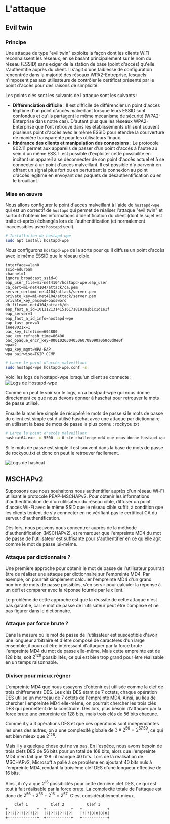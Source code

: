 # L'attaque

## Evil twin

### Principe
Une attaque de type "evil twin" exploite la façon dont les clients WiFi reconnaissent les réseaux, en se basant principalement sur le nom du réseau (ESSID) sans exiger de la station de base (point d'accès) qu'elle s'authentifie auprès du client. Il s'agit d'une faiblesse de configuration rencontrée dans la majorité des réseaux WPA2-Entreprise, lesquels n'imposent pas aux utilisateurs de contrôler le certificat présenté par le point d'accès pour des raisons de simplicité.

Les points clés sont les suivants de l'attaque sont les suivants :

- **Différenciation difficile** : Il est difficile de différencier un point d'accès légitime d'un point d'accès malveillant lorsque leurs ESSID sont confondus et qu'ils partagent le même mécanisme de sécurité (WPA2-Enterprise dans notre cas). D'autant plus que les réseaux WPA2-Enterprise que l'ont retrouve dans les établissements utilisent souvent plusieurs point d'accès avec le même ESSID pour étendre la courverture de manière transparente pour les utilisateurs finaux.
- **Itinérance des clients et manipulation des connexions** : Le protocole 802.11 permet aux appareils de passer d'un point d'accès à l'autre au sein d'un même ESS. Il est possible d'exploiter cette possibilité en incitant un appareil à se déconnecter de son point d'accès actuel et à se connecter à un point d'accès malveillant. Il est possible d'y parvenir en offrant un signal plus fort ou en perturbant la connexion au point d'accès légitime en envoyant des paquets de désauthentification ou en le brouillant.


### Mise en œuvre

Nous allons configurer le point d'accès malveillant à l'aide de `hostapd-wpe` qui est un correctif de `hostapd` qui permet de réaliser l'attaque "evil twin" et surtout d'obtenir les informations d'identification du client (dont le sujet est traité ci-après) échangés lors de l'authentification (et normalement inaccessibles avec `hostapd` seul).

```bash
# Installation de hostapd-wpe
sudo apt install hostapd-wpe
```

Nous configurons `hostapd-wpe` de la sorte pour qu'il diffuse un point d'accès avec le même ESSID que le réseau cible.

```
interface=wlan0
ssid=eduroam
channel=1
ignore_broadcast_ssid=0
eap_user_file=mi-net4104/hostapd-wpe.eap_user
ca_cert=mi-net4104/attack/ca.pem
server_cert=mi-net4104/attack/server.pem
private_key=mi-net4104/attack/server.pem
private_key_passwd=password
dh_file=mi-net4104/attack/dh
eap_fast_a_id=101112131415161718191a1b1c1d1e1f
eap_server=1
eap_fast_a_id_info=hostapd-wpe
eap_fast_prov=3
ieee8021x=1
pac_key_lifetime=604800
pac_key_refresh_time=86400
pac_opaque_encr_key=000102030405060708090a0b0c0d0e0f
wpa=2
wpa_key_mgmt=WPA-EAP
wpa_pairwise=TKIP CCMP
```

```bash
# Lance le point d'accès malveillant
sudo hostapd-wpe hostapd-wpe.conf -s
```

Voici les logs de hostapd-wpe lorsqu'un client se connecte :
![Logs de Hostapd-wpe](files/hostapd-log.png)

Comme on peut le voir sur le logs, on a hostpad-wpe qui nous donne directement ce que nous devons donner à haschat pour retrouver le mots de passe utilisé. 

Ensuite la manière simple de récupéré le mots de passe si le mots de passe du client est simple est d'utilisé haschat avec une attaque par dictionnaire en utilisant la base de mots de passe la plus connu : rockyou.txt

```bash
# Lance le point d'accès malveillant
hashcat64.exe -m 5500 -a 0 <Le challenge md4 que nous donne hostapd-wpe> rockyou.txt 
```

Si le mots de passe est simple il est souvent dans la base de mots de passe de rockyou.txt et donc on peut le retrouver facilement.

![Logs de hashcat](files/Hashcat.png)


## MSCHAPv2

Supposons que nous souhaitons nous authentifier auprès d'un réseau Wi-Fi utilisant le protocole PEAP-MSCHAPv2. Pour obtenir les informations d'authentification de d'un utilisateur du réseau cible, diffuser un point d'accès Wi-Fi avec le même SSID que le réseau cible suffit, à condition que les clients tentent de s'y connecter en ne vérifiant pas le certificat CA du serveur d'authentification.

Dès lors, nous pouvons nous concentrer auprès de la méthode d'authentification (MSCHAPv2), et remarquer que l'empreinte MD4 du mot de passe de l'utilisateur est suffisante pour s'authentifier en ce qu'elle agit comme le mot de passe lui-même.

### Attaque par dictionnaire ?

Une première approche pour obtenir le mot de passe de l'utilisateur pourrait être de réaliser une attaque par dictionnaire sur l'empreinte MD4. Par exemple, on pourrait simplement calculer l'empreinte MD4 d'un grand nombre de mots de passe possibles, s'en servir pour calculer la réponse à un défi et comparer avec la réponse fournie par le client.

Le problème de cette approche est que la réussite de cette attaque n'est pas garantie, car le mot de passe de l'utilisateur peut être complexe et ne pas figurer dans le dictionnaire.

### Attaque par force brute ?

Dans la mesure où le mot de passe de l'utilisateur est susceptible d'avoir une longueur arbitraire et d'être composé de caractères d'un large ensemble, il pourrait être intéressant d'attaquer par la force brute l'empreinte MD4 du mot de passe elle-même. Mais cette empreinte est de 128 bits, soit $2^{128}$ possibilités, ce qui est bien trop grand pour être réalisable en un temps raisonnable.

### Diviser pour mieux régner

L'empreinte MD4 que nous essayons d'obtenir est utilisée comme la clef de trois chiffrements DES. Les clés DES étant de 7 octets, chaque opération DES utilise un morceau de 7 octets de l'empreinte MD4. Ainsi, au lieu de chercher l'empreinte MD4 elle-même, on pourrait chercher les trois clés DES qui permettent de la construire. Dès lors, plus besoin d'attaquer par la force brute une empreinte de 128 bits, mais trois clés de 56 bits chacune.

Comme il y a 3 opérations DES et que ces opérations sont indépendantes les unes des autres, on a une complexité globale de $3 \times 2^{56} = 2^{57.59}$, ce qui est bien mieux que $2^{128}$.

Mais il y a quelque chose qui ne va pas. En l'espèce, nous avons besoin de trois clefs DES de 56 bits pour un total de 168 bits, alors que l'empreinte MD4 n'en fait que 128 : il manque 40 bits. Lors de la réalisation de MSCHAPv2, Microsoft a palié à ce problème en ajoutant 40 bits nuls à l'empreinte MD4, rendant la troisième clef DES d'une longueur effective de 16 bits.

Ainsi, il n'y a que $2^{16}$ possibilités pour cette dernière clef DES, ce qui est tout à fait réalisable par la force brute. La complexité totale de l'attaque est donc de $2^{56} + 2^{56} + 2^{16} = 2^{57}$. C'est considérablement mieux.

```
    Clef 1          Clef 2          Clef 3
+-------------+  +-----------+   +-----------+
|?|?|?|?|?|?|?|  |?|?|?|?|?|?|   |?|?|0|0|0|0|
+-------------+  +-----------+   +-----------+
```
